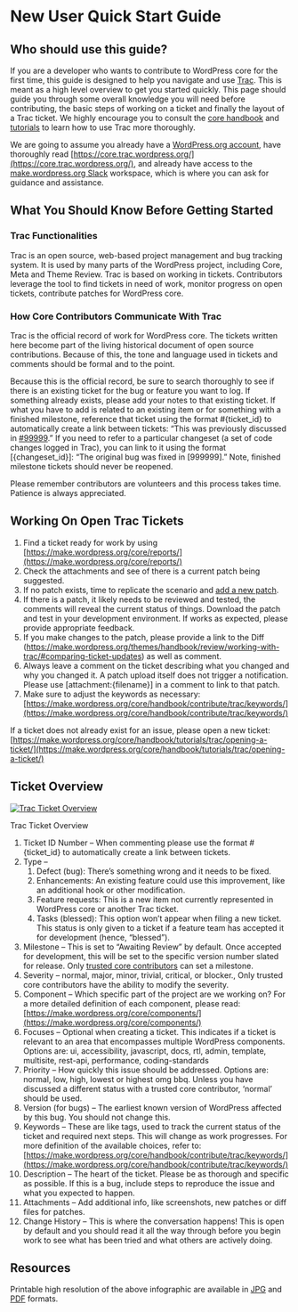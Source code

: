 # New User Quick Start Guide

## Who should use this guide?

If you are a developer who wants to contribute to WordPress core for the first time, this guide is designed to help you navigate and use [Trac](https://make.wordpress.org/core/handbook/contribute/trac/). This is meant as a high level overview to get you started quickly. This page should guide you through some overall knowledge you will need before contributing, the basic steps of working on a ticket and finally the layout of a Trac ticket. We highly encourage you to consult the [core handbook](https://make.wordpress.org/core/handbook/contribute/trac/) and [tutorials](https://make.wordpress.org/core/handbook/tutorials/working-with-patches/) to learn how to use Trac more thoroughly.

We are going to assume you already have a [WordPress.org account](https://login.wordpress.org/register), have thoroughly read [https://core.trac.wordpress.org/](https://core.trac.wordpress.org/), and already have access to the [make.wordpress.org Slack](https://chat.wordpress.org/) workspace, which is where you can ask for guidance and assistance.

## What You Should Know Before Getting Started

### Trac Functionalities

Trac is an open source, web-based project management and bug tracking system. It is used by many parts of the WordPress project, including Core, Meta and Theme Review. Trac is based on working in tickets. Contributors leverage the tool to find tickets in need of work, monitor progress on open tickets, contribute patches for WordPress core.

### How Core Contributors Communicate With Trac

Trac is the official record of work for WordPress core. The tickets written here become part of the living historical document of open source contributions. Because of this, the tone and language used in tickets and comments should be formal and to the point.

Because this is the official record, be sure to search thoroughly to see if there is an existing ticket for the bug or feature you want to log. If something already exists, please add your notes to that existing ticket. If what you have to add is related to an existing item or for something with a finished milestone, reference that ticket using the format #{ticket\_id} to automatically create a link between tickets: “This was previously discussed in [#99999](https://core.trac.wordpress.org/ticket/99999).” If you need to refer to a particular changeset (a set of code changes logged in Trac), you can link to it using the format \[{changeset\_id}\]: “The original bug was fixed in \[999999\].” Note, finished milestone tickets should never be reopened.

Please remember contributors are volunteers and this process takes time. Patience is always appreciated.

## Working On Open Trac Tickets

1.  Find a ticket ready for work by using [https://make.wordpress.org/core/reports/](https://make.wordpress.org/core/reports/)
2.  Check the attachments and see of there is a current patch being suggested.
3.  If no patch exists, time to replicate the scenario and [add a new patch](https://make.wordpress.org/core/handbook/tutorials/working-with-patches/).
4.  If there is a patch, it likely needs to be reviewed and tested, the comments will reveal the current status of things. Download the patch and test in your development environment. If works as expected, please provide appropriate feedback.
5.  If you make changes to the patch, please provide a link to the Diff (https://make.wordpress.org/themes/handbook/review/working-with-trac/#comparing-ticket-updates) as well as comment.
6.  Always leave a comment on the ticket describing what you changed and why you changed it. A patch upload itself does not trigger a notification. Please use \[attachment:{filename}\] in a comment to link to that patch.
7.  Make sure to adjust the keywords as necessary: [https://make.wordpress.org/core/handbook/contribute/trac/keywords/](https://make.wordpress.org/core/handbook/contribute/trac/keywords/)

If a ticket does not already exist for an issue, please open a new ticket: [https://make.wordpress.org/core/handbook/tutorials/trac/opening-a-ticket/](https://make.wordpress.org/core/handbook/tutorials/trac/opening-a-ticket/)

## Ticket Overview

[![Trac Ticket Overview](https://make.wordpress.org/core/files/2018/03/trac-ticket-overview-1024x1024.jpg)](https://make.wordpress.org/core/files/2018/03/trac-ticket-overview.jpg)

Trac Ticket Overview

1.  Ticket ID Number – When commenting please use the format #{ticket\_id} to automatically create a link between tickets.
2.  Type –
    1.  Defect (bug): There’s something wrong and it needs to be fixed.
    2.  Enhancements: An existing feature could use this improvement, like an additional hook or other modification.
    3.  Feature requests: This is a new item not currently represented in WordPress core or another Trac ticket.
    4.  Tasks (blessed): This option won’t appear when filing a new ticket. This status is only given to a ticket if a feature team has accepted it for development (hence, “blessed”).
3.  Milestone – This is set to “Awaiting Review” by default. Once accepted for development, this will be set to the specific version number slated for release. Only [trusted core contributors](https://make.wordpress.org/core/handbook/about/organization/#contributing-developers) can set a milestone.
4.  Severity – normal, major, minor, trivial, critical, or blocker., Only trusted core contributors have the ability to modify the severity.
5.  Component – Which specific part of the project are we working on? For a more detailed definition of each component, please read: [https://make.wordpress.org/core/components/](https://make.wordpress.org/core/components/)
6.  Focuses – Optional when creating a ticket. This indicates if a ticket is relevant to an area that encompasses multiple WordPress components. Options are: ui, accessibility, javascript, docs, rtl, admin, template, multisite, rest-api, performance, coding-standards
7.  Priority – How quickly this issue should be addressed. Options are: normal, low, high, lowest or highest omg bbq. Unless you have discussed a different status with a trusted core contributor, ‘normal’ should be used.
8.  Version (for bugs) – The earliest known version of WordPress affected by this bug. You should not change this.
9.  Keywords – These are like tags, used to track the current status of the ticket and required next steps. This will change as work progresses. For more definition of the available choices, refer to: [https://make.wordpress.org/core/handbook/contribute/trac/keywords/](https://make.wordpress.org/core/handbook/contribute/trac/keywords/)
10.  Description – The heart of the ticket. Please be as thorough and specific as possible. If this is a bug, include steps to reproduce the issue and what you expected to happen.
11.  Attachments – Add additional info, like screenshots, new patches or diff files for patches.
12.  Change History – This is where the conversation happens! This is open by default and you should read it all the way through before you begin work to see what has been tried and what others are actively doing.

## Resources

Printable high resolution of the above infographic are available in [JPG](https://make.wordpress.org/core/files/2018/03/trac-ticket-overview-print.jpg) and [PDF](https://make.wordpress.org/core/files/2018/03/trac-ticket-overview-print.pdf) formats.